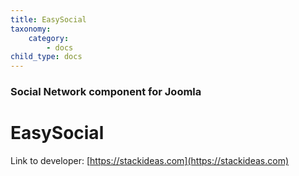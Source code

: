 ```yaml
---
title: EasySocial
taxonomy:
    category:
        - docs
child_type: docs
---
```


### Social Network component for Joomla

# EasySocial

Link to developer: [https://stackideas.com](https://stackideas.com)